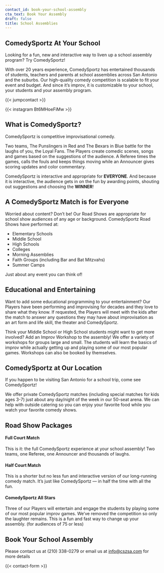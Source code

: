 ```yaml
---
contact_id: book-your-school-assembly
cta_text: Book Your Assembly
draft: false
title: School Assemblies
---
```


## ComedySportz At Your School

Looking for a fun, new and interactive way to liven up a school assembly program? Try ComedySportz!

With over 20 years experience, ComedySportz has entertained thousands of students, teachers and parents at school assemblies across San Antonio and the suburbs. Our high-quality comedy competition is scalable to fit your event and budget. And since it’s improv, it is customizable to your school, your students and your assembly program.

{{< jumpcontact >}}

{{< instagram Bt6MHoeFiMw >}}

## What is ComedySportz?

ComedySportz is competitive improvisational comedy.

Two teams, The Punslingers in Red and The Bexars in Blue battle for the laughs of you, the Loyal Fans. The Players create comedic scenes, songs and games based on the suggestions of the audience. A Referee times the games, calls the fouls and keeps things moving while an Announcer gives scoring updates and color commentary.

ComedySportz is interactive and appropriate for **EVERYONE**. And because it is interactive, the audience gets in on the fun by awarding points, shouting out suggestions and choosing the **WINNER**!

## A ComedySportz Match is for Everyone

Worried about content? Don’t be! Our Road Shows are appropriate for school show audiences of any age or background. ComedySportz Road Shows have performed at:

- Elementary Schools
- Middle School
- High Schools
- Colleges
- Morning Assemblies
- Faith Groups (including Bar and Bat Mitzvahs)
- Summer Camps

Just about any event you can think of!

## Educational and Entertaining

Want to add some educational programming to your entertainment? Our Players have been performing and improvising for decades and they love to share what they know. If requested, the Players will meet with the kids after the match to answer any questions they may have about improvisation as an art form and life skill, the theater and ComedySportz.

Think your Middle School or High School students might want to get more involved? Add an Improv Workshop to the assembly! We offer a variety of workshops for groups large and small. The students will learn the basics of improv while actually getting up and playing some of our most popular games.  Workshops can also be booked by themselves.

## ComedySportz at Our Location

If you happen to be visiting San Antonio for a school trip, come see ComedySportz!

We offer private ComedySportz matches (including special matches for kids ages 3-7) just about any day/night of the week in our 50-seat arena. We can help with outside catering so you can enjoy your favorite food while you watch your favorite comedy shows.

## Road Show Packages

#### Full Court Match

This is it: the full ComedySportz experience at your school assembly! Two teams, one Referee, one Announcer and thousands of laughs.

#### Half Court Match

This is a shorter but no less fun and interactive version of our long-running comedy match. It’s just like ComedySportz — in half the time with all the fun.

#### ComedySportz All Stars

Three of our Players will entertain and engage the students by playing some of our most popular improv games. We’ve removed the competition so only the laughter remains. This is a fun and fast way to change up your assembly. (for audiences of 75 or less)

## Book Your School Assembly

Please contact us at (210) 338-0279 or email us at info@cszsa.com for more details

{{< contact-form >}}
